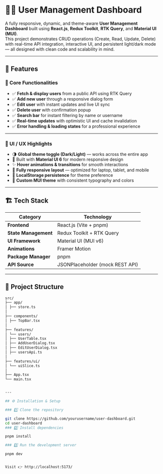 # 🧑‍💻 User Management Dashboard

A fully responsive, dynamic, and theme-aware **User Management Dashboard** built using **React.js**, **Redux Toolkit**, **RTK Query**, and **Material UI (MUI)**.  
This project demonstrates CRUD operations (Create, Read, Update, Delete) with real-time API integration, interactive UI, and persistent light/dark mode — all designed with clean code and scalability in mind.

---

## 🚀 Features

### 🧩 Core Functionalities
- ✅ **Fetch & display users** from a public API using RTK Query
- ✅ **Add new user** through a responsive dialog form
- ✅ **Edit user** with instant updates and live UI sync
- ✅ **Delete user** with confirmation popup
- ✅ **Search bar** for instant filtering by name or username
- ✅ **Real-time updates** with optimistic UI and cache invalidation
- ✅ **Error handling & loading states** for a professional experience

---

### 🎨 UI / UX Highlights
- 🌗 **Global theme toggle (Dark/Light)** — works across the entire app
- 🧱 Built with **Material UI 6** for modern responsive design
- ✨ **Hover animations & transitions** for smooth interactions
- 📱 **Fully responsive layout** — optimized for laptop, tablet, and mobile
- 💾 **LocalStorage persistence** for theme preference
- 🧠 **Custom MUI theme** with consistent typography and colors

---

## 🏗️ Tech Stack

| Category | Technology |
|-----------|-------------|
| **Frontend** | React.js (Vite + pnpm) |
| **State Management** | Redux Toolkit + RTK Query |
| **UI Framework** | Material UI (MUI v6) |
| **Animations** | Framer Motion |
| **Package Manager** | pnpm |
| **API Source** | JSONPlaceholder (mock REST API) |

---

## 📂 Project Structure
```bash
src/
├── app/
│ ├── store.ts
│
├── components/
│ ├── TopBar.tsx
│
├── features/
│ └── users/
│ ├── UserTable.tsx
│ ├── AddUserDialog.tsx
│ ├── EditUserDialog.tsx
│ ├── usersApi.ts
│
├── features/ui/
│ └── uiSlice.ts
│
├── App.tsx
└── main.tsx


---

## ⚙️ Installation & Setup

### 1️⃣ Clone the repository

git clone https://github.com/yourusername/user-dashboard.git
cd user-dashboard
### 2️⃣ Install dependencies

pnpm install

### 3️⃣ Run the development server

pnpm dev


Visit 👉 http://localhost:5173/



